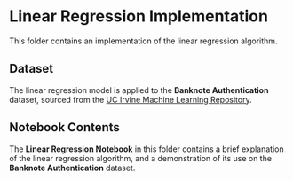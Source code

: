 # Linear Regression Implementation

This folder contains an implementation of the linear regression algorithm.

## Dataset

The linear regression model is applied to the **Banknote Authentication** dataset, sourced from the [UC Irvine Machine Learning Repository](https://archive.ics.uci.edu/dataset/267/banknote+authentication).

## Notebook Contents

The **Linear Regression Notebook** in this folder contains a brief explanation of the linear regression algorithm, and a demonstration of its use on the **Banknote Authentication** dataset.
